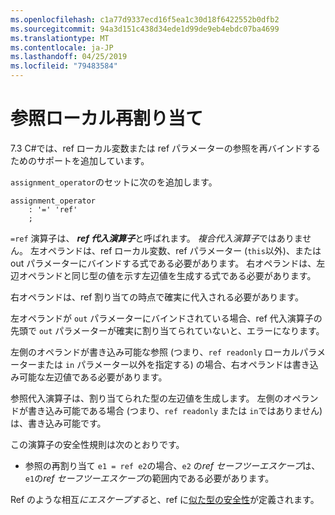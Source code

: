 ```yaml
---
ms.openlocfilehash: c1a77d9337ecd16f5ea1c30d18f6422552b0dfb2
ms.sourcegitcommit: 94a3d151c438d34ede1d99de9eb4ebdc07ba4699
ms.translationtype: MT
ms.contentlocale: ja-JP
ms.lasthandoff: 04/25/2019
ms.locfileid: "79483584"
---
```

# <a name="ref-local-reassignment"></a>参照ローカル再割り当て

7\.3 C#では、ref ローカル変数または ref パラメーターの参照を再バインドするためのサポートを追加しています。

`assignment_operator`のセットに次のを追加します。

```antlr
assignment_operator
    : '=' 'ref'
    ;
```

`=ref` 演算子は、 ***ref 代入演算子***と呼ばれます。 *複合代入演算子*ではありません。 左オペランドは、ref ローカル変数、ref パラメーター (`this`以外)、または out パラメーターにバインドする式である必要があります。 右オペランドは、左辺オペランドと同じ型の値を示す左辺値を生成する式である必要があります。

右オペランドは、ref 割り当ての時点で確実に代入される必要があります。

左オペランドが `out` パラメーターにバインドされている場合、ref 代入演算子の先頭で `out` パラメーターが確実に割り当てられていないと、エラーになります。

左側のオペランドが書き込み可能な参照 (つまり、`ref readonly` ローカルパラメーターまたは `in` パラメーター以外を指定する) の場合、右オペランドは書き込み可能な左辺値である必要があります。

参照代入演算子は、割り当てられた型の左辺値を生成します。 左側のオペランドが書き込み可能である場合 (つまり、`ref readonly` または `in`ではありません) は、書き込み可能です。

この演算子の安全性規則は次のとおりです。

- 参照の再割り当て `e1 = ref e2`の場合、`e2` の*ref セーフツーエスケープ*は、`e1`の*ref セーフツーエスケープ*の範囲内である必要があります。

Ref のような相互*にエスケープする*と、ref に[似た型の安全性](../csharp-7.2/span-safety.md)が定義されます。
